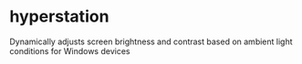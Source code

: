 # hyperstation
Dynamically adjusts screen brightness and contrast based on ambient light conditions for Windows devices
